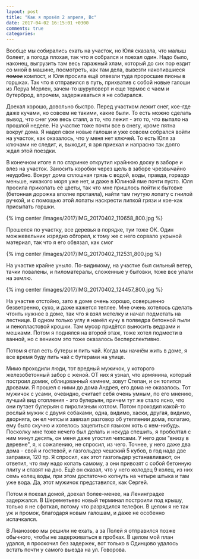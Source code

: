 ```yaml
---
layout: post
title: "Как я провёл 2 апреля, Вс"
date: 2017-04-02 16:15:01 +0300
comments: true
categories: 
---
```

Вообще мы собирались ехать на участок, но Юля сказала, что малыш болеет, а погода плохая, так что я собрался и поехал один. Надо было, наконец, выгрузить там весь гаражный хлам, который до сих пор ездит со мной в машине, посмотреть, как там дела, вывезти накопившиеся ~~помои~~ компост, и Юля просила ещё отвезли туда проросшие пионы в горшках. Так что я отправился в путь, прихватив с собой новые галоши из Леруа Мерлен, зачем-то шуруповерт и еще термос с чаем и бутерброд, впрочем, задерживаться я не собирался.

Доехал хорошо, довольно быстро. Перед участком лежит снег, кое-где даже кучами, но совсем не такими, какие были. То есть можно сделать вывод, что снег уже весь стаял, а то, что лежит - это то, что выпало на прошлой неделе. На участке тоже почти все в снегу, кроме пятна вокруг дома. Я надел свои новые галоши и уже совсем собрался войти на участок, как оказалось, что у меня нет ключей. То есть Юля за ключами не следит, и, выходит, я зря приехал и напрасно так долго ждал этой поездки.

В конечном итоге я по старинке открутил крайнюю доску в заборе и влез на участок. Заносить коробки через щель в заборе чрезвычайно неудобно. Вокруг дома сплошная грязь с водой, воды, правда, гораздо меньше, никакого моря уже нет, и даже в Юлиной яме почти пусто. Юля просила прикопать её цветы, так что мне пришлось пойти к бытовке (бетонная дорожка вполне протаяла), найти там гнутую лопату с гнилой ручкой, и с помощью этой лопаты наскрести липкой грязи и кое-как присыпать горшки. 

{% img center /images/2017/IMG_20170402_110658_800.jpg %}

Прошелся по участку, все деревья в порядке, туи тоже ОК. Один можжевельник изрядно обгорел, к тому же с него сорвало укрыной материал, так что я его обвязал, как смог

{% img center /images/2017/IMG_20170402_112531_800.jpg %}

На участке крайне уныло. По-видимому, на участке был сильный ветер, тачки повалены, и пиломатералы, сложенные у бытовки, тоже все упали на землю.

{% img center /images/2017/IMG_20170402_124457_800.jpg %}

На участке отстойно, зато в доме очень хорошо, совершенно безветренно, сухо, и даже кажется теплее. Мне очень хотелось сделать чтонть нужное в доме, так что я взял метелку и начал подметать на лестнице. В одном только углу я намёл кучу в полведра бетонной пыли и пенопластовой крошки. Там мусор придётся выносить ведрами и мешками. Потом я поднялся на второй этаж, тоже хотел подмести в ванной, но с веником это тоже оказалось бесперспективно.

Потом я стал есть бутеры и пить чай. Когда мы начнём жить в доме, я все время буду пить чай с бутерами на улице.

Мимо проходили люди, тот вредный мужичок, у которого железобетонный забор с женой. ОТ них я узнал, что армянина, который построил домик, облицованный камнем, зовут Степан, и он топится дровами. Я прошел с ними до дома Андрея, его дома не оказалось. Тот мужичок с усами, очевидно, считает себя очень умным, по его мнению, лучший вид отопления - это булерьян, причем тут же стало ясно, что они путает булерьян с пиролизным котлом. Потом проходил какой-то рослый мужик с двумя собаками, одна, видимо, хаски, другая, видимо, дворняга, он ел чипсы и завязал разговор об утеплении дома, полагаю, ему было скучно и хотелось зацепиться языком хоть с кем-нибудь. Посколку мне тоже нечего был делать и некуда спешить, я проболтал с ним минут десять, он меня даже угостил чипсами. У него дом "внизу в деревне", я, к сожалению, не спросил, из чего. Точнее, у него даже два дома - свой и гостевой, и газгольдер чешский 5 кубов, в год надо две заправки, 120 тр. Я спросил, как этот газгольдер устанавливают, он ответил, что яму надо копать самому, а они привозят с собой бетонную плиту и ставят на дно. Ещё он сказал, что у него колодец 9 колец, из них семь колец воды, при этом достаточно копнуть на четыре штыка и там уже вода. Да, этот мужичок представился, как Сергей.

Потом я поехал домой, доехал более-менее, на Ленинградке задержался. В Шереметьево новый терминал построили под крышу, только я не сфоткал, потому что разрядился телефон. В целом я не так уж и промок, благодаря новым галошам, и даже не особенно испачкался.

В Лианозово мы решили не ехать, а за Полей я отправился позже обычного, чтобы не задерживаться в пробках. В целом мой план удался, я проскочил без задержек, вот только в Одинцово удалось встать почти у самого выезда на ул. Говорова.